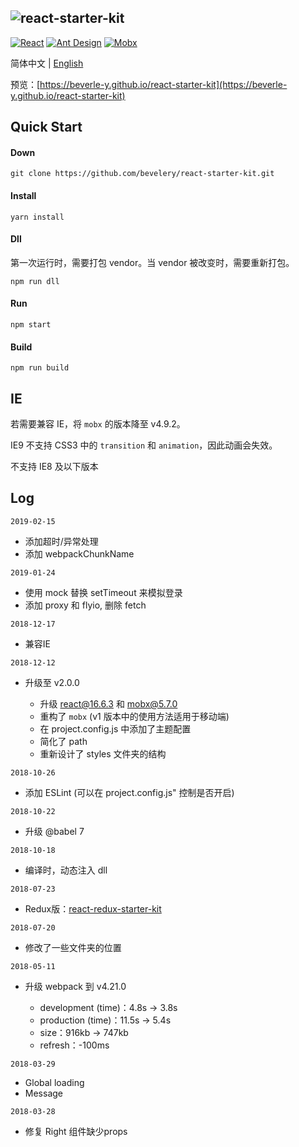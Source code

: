 ![react-starter-kit](./logo.png)
---------------------------------------------------------------
[![React](https://img.shields.io/badge/react-^16.2.0-brightgreen.svg?style=flat-square)](https://github.com/facebook/react)
[![Ant Design](https://img.shields.io/badge/ant--design-^3.8.0-yellowgreen.svg?style=flat-square)](https://github.com/ant-design/ant-design)
[![Mobx](https://img.shields.io/badge/mobx-^4.5.1-orange.svg?style=flat-square)](https://github.com/mobxjs/mobx)

简体中文 | [English](https://github.com/beverle-y/react-starter-kit/blob/master/README-en.md)

预览：[https://beverle-y.github.io/react-starter-kit](https://beverle-y.github.io/react-starter-kit)

## Quick Start
#### Down
~~~
git clone https://github.com/bevelery/react-starter-kit.git
~~~

#### Install
~~~
yarn install
~~~

#### Dll
第一次运行时，需要打包 vendor。当 vendor 被改变时，需要重新打包。
~~~
npm run dll
~~~

#### Run
~~~
npm start
~~~

#### Build
~~~
npm run build
~~~

## IE

若需要兼容 IE，将 `mobx` 的版本降至 v4.9.2。

IE9 不支持 CSS3 中的 `transition` 和 `animation`，因此动画会失效。

不支持 IE8 及以下版本

## Log
`2019-02-15`
-   添加超时/异常处理
-   添加 webpackChunkName

`2019-01-24`
-   使用 mock 替换 setTimeout 来模拟登录
-   添加 proxy 和 flyio, 删除 fetch

`2018-12-17`
-   兼容IE

`2018-12-12`
-   升级至 v2.0.0

    -   升级 react@16.6.3 和 mobx@5.7.0
    -   重构了 `mobx` (v1 版本中的使用方法适用于移动端)
    -   在 project.config.js 中添加了主题配置
    -   简化了 path
    -   重新设计了 styles 文件夹的结构

`2018-10-26`
-   添加 ESLint (可以在 project.config.js" 控制是否开启)

`2018-10-22`
-   升级 @babel 7

`2018-10-18`
-   编译时，动态注入 dll

`2018-07-23`
-   Redux版：[react-redux-starter-kit](https://github.com/beverle-y/react-redux-starter-kit)

`2018-07-20`
-   修改了一些文件夹的位置

`2018-05-11`
-   升级 webpack 到 v4.21.0

    -   development (time)：4.8s -> 3.8s
    -   production (time)：11.5s -> 5.4s
    -   size：916kb -> 747kb
    -   refresh：-100ms

`2018-03-29`
-   Global loading
-   Message

`2018-03-28`
-   修复 Right 组件缺少props
